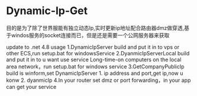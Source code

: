# Dynamic-Ip-Get
目的是为了除了世界服能有独立动态Ip,实时更新ip地址配合路由器dmz做穿透,基于windos服务的socket连接而已，但是还是需要一个公网服务器来获取


update to .net 4.8
usage
1.DynamicIpServer build and put it in to vps or other ECS,run setup.bat for windowsService
2.DyanmicIpServerLocal build and put it in  to u want use service Long-time-on computers on the local area network，run setup.bat for windows service
3.GetCompanyPublicIp build is winform,set DynamicIpServer 1. ip address and port,get ip,now u konw 2. dyanmicIp
4.In your router set dmz or port forwarding，in your app can get your service
